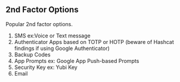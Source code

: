 ## 2nd Factor Options

Popular 2nd factor options.

1. SMS ex:Voice or Text message
2. Authenticator Apps based on TOTP or HOTP (beware of Hashcat findings if using Google Authenticator)
3. Backup Codes
4. App Prompts ex: Google App Push-based Prompts
5. Security Key ex: Yubi Key
6. Email
